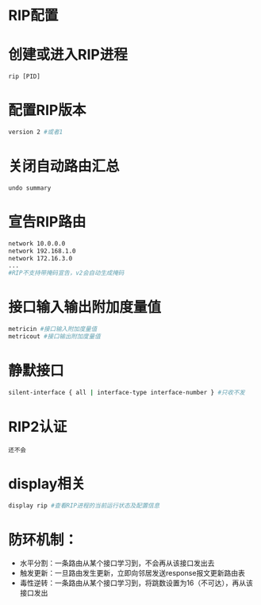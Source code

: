 # RIP配置

# 创建或进入RIP进程
```
rip [PID]
```
# 配置RIP版本
```sh
version 2 #或者1
```
# 关闭自动路由汇总
```
undo summary
```
# 宣告RIP路由
```sh
network 10.0.0.0
network 192.168.1.0
network 172.16.3.0
...
#RIP不支持带掩码宣告，v2会自动生成掩码
```

# 接口输入输出附加度量值
```sh
metricin #接口输入附加度量值
metricout #接口输出附加度量值
```

# 静默接口
```sh
silent-interface { all | interface-type interface-number } #只收不发
```

# RIP2认证
```
还不会
```

# display相关
```sh
display rip #查看RIP进程的当前运行状态及配置信息

```

# 防环机制：
- 水平分割：一条路由从某个接口学习到，不会再从该接口发出去
- 触发更新：一旦路由发生更新，立即向邻居发送response报文更新路由表
- 毒性逆转：一条路由从某个接口学习到，将跳数设置为16（不可达），再从该接口发出